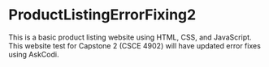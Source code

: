 # ProductListingErrorFixing2
This is a basic product listing website using HTML, CSS, and JavaScript. This website test for Capstone 2 (CSCE 4902) will have updated error fixes using AskCodi.
